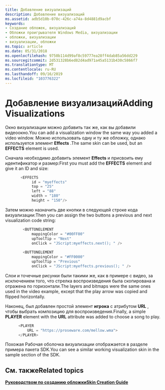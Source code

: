 ```yaml
---
title: Добавление визуализаций
description: Добавление визуализаций
ms.assetid: adb5d10b-070c-426c-a74a-8d4881d9acbf
keywords:
- Создание обложек, визуализаций
- Обложки проигрывателя Windows Media, визуализации
- обложки, визуализации
- визуализации, обложки
ms.topic: article
ms.date: 05/31/2018
ms.openlocfilehash: 9750b114d99af8c59777ea28ff4dab85a56dd229
ms.sourcegitcommit: 2d531328b6ed82d4ad971a45a5131b430c5866f7
ms.translationtype: MT
ms.contentlocale: ru-RU
ms.lasthandoff: 09/16/2019
ms.locfileid: "103776322"
---
```

# <a name="adding-visualizations"></a><span data-ttu-id="87a25-107">Добавление визуализаций</span><span class="sxs-lookup"><span data-stu-id="87a25-107">Adding Visualizations</span></span>

<span data-ttu-id="87a25-108">Окно визуализации можно добавить так же, как вы добавили видеоокно.</span><span class="sxs-lookup"><span data-stu-id="87a25-108">You can add a visualization window the same way you added a video window.</span></span> <span data-ttu-id="87a25-109">Можно использовать одну и ту же обложку, однако используется элемент **Effects** .</span><span class="sxs-lookup"><span data-stu-id="87a25-109">The same skin can be used, but an **EFFECTS** element is used.</span></span>

<span data-ttu-id="87a25-110">Сначала необходимо добавить элемент **Effects** и присвоить ему идентификатор и размер:</span><span class="sxs-lookup"><span data-stu-id="87a25-110">First you must add the **EFFECTS** element and give it an ID and size:</span></span>


```C++
       <EFFECTS
            id = "myeffects"
            top = "25"
            left = "88"
            width = "180"
            height = "150"/>

```



<span data-ttu-id="87a25-111">Затем можно назначить две кнопки в следующей строке кода визуализации:</span><span class="sxs-lookup"><span data-stu-id="87a25-111">Then you can assign the two buttons a previous and next visualization code string:</span></span>


```C++
        <BUTTONELEMENT
            mappingColor = "#00FF00"
            upToolTip = "Next"
            onClick = "JScript:myeffects.next(); " />
                          
        <BUTTONELEMENT
            mappingColor = "#FF0000"
            upToolTip = "Previous"
            onClick = "JScript:myeffects.previous(); " />

```



<span data-ttu-id="87a25-112">Слои и точечные рисунки были такими же, как в примере с видео, за исключением того, что стрелка воспроизведения была скопирована и отражена по горизонтали.</span><span class="sxs-lookup"><span data-stu-id="87a25-112">The layers and bitmaps were the same ones used in the video example, except that the play arrow was copied and flipped horizontally.</span></span>

<span data-ttu-id="87a25-113">Наконец, был добавлен простой элемент **игрока** с атрибутом **URL** , чтобы выбрать композицию для воспроизведения.</span><span class="sxs-lookup"><span data-stu-id="87a25-113">Finally, a simple **PLAYER** element with the **URL** attribute was added to choose a song to play.</span></span>


```C++
      <PLAYER
          URL = "https://proseware.com/mellow.wma">
      </PLAYER>

```



<span data-ttu-id="87a25-114">Похожая Рабочая оболочка визуализации отображается в разделе примера пакета SDK.</span><span class="sxs-lookup"><span data-stu-id="87a25-114">You can see a similar working visualization skin in the sample section of the SDK.</span></span>

## <a name="related-topics"></a><span data-ttu-id="87a25-115">См. также</span><span class="sxs-lookup"><span data-stu-id="87a25-115">Related topics</span></span>

<dl> <dt>

[<span data-ttu-id="87a25-116">**Руководством по созданию обложки**</span><span class="sxs-lookup"><span data-stu-id="87a25-116">**Skin Creation Guide**</span></span>](skin-creation-guide.md)
</dt> </dl>

 

 




